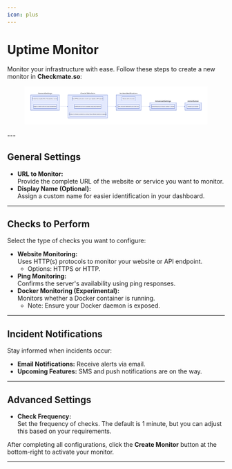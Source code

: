 ```yaml
---
icon: plus
---
```


# Uptime Monitor

Monitor your infrastructure with ease. Follow these steps to create a new monitor in **Checkmate.so**:

<figure><img src="../.gitbook/assets/createnewmonitor.png" alt=""><figcaption></figcaption></figure>
---


## General Settings

- **URL to Monitor:**  
  Provide the complete URL of the website or service you want to monitor.  
- **Display Name (Optional):**  
  Assign a custom name for easier identification in your dashboard.

---

## Checks to Perform

Select the type of checks you want to configure:  
- **Website Monitoring:**  
  Uses HTTP(s) protocols to monitor your website or API endpoint.  
  - Options: HTTPS or HTTP.
- **Ping Monitoring:**  
  Confirms the server's availability using ping responses.  
- **Docker Monitoring (Experimental):**  
  Monitors whether a Docker container is running.  
  - Note: Ensure your Docker daemon is exposed.

---

## Incident Notifications

Stay informed when incidents occur:  
- **Email Notifications:** Receive alerts via email.  
- **Upcoming Features:** SMS and push notifications are on the way.  

---

## Advanced Settings

- **Check Frequency:**  
  Set the frequency of checks. The default is 1 minute, but you can adjust this based on your requirements.  

After completing all configurations, click the **Create Monitor** button at the bottom-right to activate your monitor.  

---